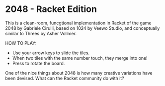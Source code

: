 2048 - Racket Edition
=====================

This is a clean-room, funcgtional implementation in Racket of the game 2048 by Gabriele Cirulli, based on 1024 by Veewo Studio, 
and conceptually similar to Threes by Asher Vollmer.

HOW TO PLAY: 
* Use your arrow keys to slide the tiles. 
* When two tiles with the same number touch, they merge into one!
* Press <space> to rotate the board.

One of the nice things about 2048 is how many creative variations have been devised. What can the Racket community do with it?

